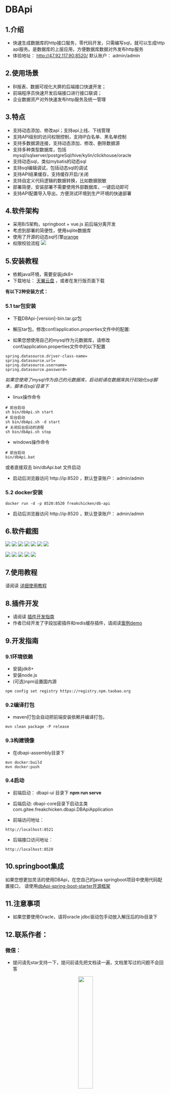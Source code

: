 # DBApi

## 1.介绍

- 快速生成数据库的http接口服务，零代码开发，只需编写sql，就可以生成http api服务。是数据库的上层应用，方便数据库数据对外发布http服务
- 体验地址： http://47.92.117.90:8520/  默认账户： admin/admin
## 2.使用场景

- BI报表、数据可视化大屏的后端接口快速开发；
- 前端程序员快速开发后端接口进行接口联调；
- 企业数据资产对外快速发布http服务及统一管理

## 3.特点
- 支持动态添加、修改api；支持api上线、下线管理
- 支持API级别的访问权限控制，支持IP白名单、黑名单控制
- 支持多数据源连接，支持动态添加、修改、删除数据源
- 支持多种类型数据库，包括mysql/sqlserver/postgreSql/hive/kylin/clickhouse/oracle
- 支持动态sql，类似mybatis的动态sql
- 支持sql编辑调试，包括动态sql的调试
- 支持API结果缓存，支持缓存开启/关闭
- 支持自定义代码逻辑的数据转换，比如数据脱敏
- 部署简便，安装部署不需要使用外部数据库，一键启动即可
- 支持API配置导入导出，方便测试环境到生产环境的快速部署
## 4.软件架构

- 采用B/S架构，springboot + vue.js 前后端分离开发
- 考虑到部署的简便性，使用sqlite数据库
- 使用了开源的动态sql引擎[orange](https://gitee.com/freakchicken/orange)
- 权限校验流程
  ![](https://freakchicken.gitee.io/images/dbApi/20210502/lc.png)


## 5.安装教程

- 依赖java环境，需要安装jdk8+
- 下载地址： [天翼云盘](https://cloud.189.cn/t/Jza2MzeEZVNv) ，或者在发行版页面下载

**有以下2种安装方式：**

### 5.1 tar包安装

- 下载DBApi-[version]-bin.tar.gz包
- 解压tar包，修改conf/application.properties文件中的配置:

- 如果您想使用自己的mysql作为元数据库，请修改conf/application.properties文件中的以下配置

```properties
spring.datasource.driver-class-name=
spring.datasource.url=
spring.datasource.username=
spring.datasource.password=
```

*如果您使用了mysql作为自己的元数据库，启动前请在数据库执行初始化sql脚本，脚本在sql/目录下*

- linux操作命令

```shell
# 前台启动
sh bin/dbApi.sh start
# 后台启动
sh bin/dbApi.sh -d start
# 关闭后台启动的进程
sh bin/dbApi.sh stop

```

- windows操作命令

```shell
# 前台启动
bin/dbApi.bat
```

或者直接双击 bin/dbApi.bat 文件启动

- 启动后浏览器访问 http://ip:8520 ，默认登录账户： admin/admin

### 5.2 docker安装

```shell script
docker run -d -p 8520:8520 freakchicken/db-api
```

- 启动后浏览器访问 http://ip:8520 ，默认登录账户： admin/admin

## 6.软件截图
![](https://freakchicken.gitee.io/images/dbApi/20210904/api.png)
![](https://freakchicken.gitee.io/images/dbApi/20210502/datasource_create.png)
![](https://freakchicken.gitee.io/images/dbApi/20210803/api_edit.png)
![](https://freakchicken.gitee.io/images/dbApi/20210803/sql_run.png)
![](https://freakchicken.gitee.io/images/dbApi/20210803/api_list.png)
![](https://freakchicken.gitee.io/images/dbApi/20210502/group.png)
![](https://freakchicken.gitee.io/images/dbApi/20210502/request.png)

![](https://freakchicken.gitee.io/images/dbApi/20210502/token_add.png)
![](https://freakchicken.gitee.io/images/dbApi/20210502/token.png)
![](https://freakchicken.gitee.io/images/dbApi/20210502/token_auth.png)
![](https://freakchicken.gitee.io/images/dbApi/20210502/docs.png)
![](https://freakchicken.gitee.io/images/dbApi/20210803/ip.png)

## 7.使用教程

请阅读 [详细使用教程](./dbapi-assembly/docs/instruction.md)

## 8.插件开发
- 请阅读 [插件开发指南](./dbapi-assembly/docs/plugin%20development.md)
- 作者已经开发了字段加密插件和redis缓存插件，请阅读[案例demo](https://gitee.com/freakchicken/dbapi-plugin-demo)
## 9.开发指南

### 9.1环境依赖

- 安装jdk8+
- 安装node.js
- (可选)npm设置国内源
```shell
npm config set registry https://registry.npm.taobao.org
```
### 9.2编译打包

- maven打包会自动把前端安装依赖并编译打包，

```shell script
mvn clean package -P release
```

### 9.3构建镜像
- 在dbapi-assembly目录下
```shell script
mvn docker:build
mvn docker:push
```

### 9.4启动

- 前端启动：
dbapi-ui 目录下 **npm run serve**

- 后端启动:
dbapi-core目录下启动主类com.gitee.freakchicken.dbapi.DBApiApplication

- 前端访问地址：
```
http://localhost:8521
```

- 后端接口访问地址：
```
http://localhost:8520
```
## 10.springboot集成

如果您想更加灵活的使用DBApi，在您自己的java springboot项目中使用代码配置接口，
请使用[dbApi-spring-boot-starter开源框架](https://gitee.com/freakchicken/dbApi-spring-boot-starter)

## 11.注意事项

- 如果您要使用Oracle，请将oracle jdbc驱动包手动放入解压后的lib目录下

## 12.联系作者：

### 微信：
- 提问请先star支持一下，提问前请先把文档读一遍，文档里写过的问题不会回答
<div style="text-align: center"> 
<img src="https://freakchicken.gitee.io/images/kafkaui/wechat.jpg" width = "30%" />
</div>

### 微信交流群：

<div style="text-align: center"> 
<img src="https://freakchicken.gitee.io/images/dbApi/wechatGroup.png" width = "40%" />
</div>

### qq交流群：

<div style="text-align: center"> 
<img src="https://freakchicken.gitee.io/images/dbApi/qqgroup.jpg" width = "40%" />
</div>

### 捐赠：

开源不易，用爱发电，如果此项目帮助到您，请作者喝一杯咖啡
<div style="text-align: center"> 
<img src="https://freakchicken.gitee.io/images/kafkaui/wechatpay.jpg" width = "30%" />
<img src="https://freakchicken.gitee.io/images/kafkaui/alipay.jpg" width = "29%" />
</div>

## 13.TODO

- 集群版本开发，支持微服务注册consul/eureka/nacos
- api熔断支持
- 请求路由参数支持
- 流量监控支持，ip限流，分组限流
- ~~api配置导入导出支持~~
- 功能性api支持（RPC调用）
- 分库分表数据源支持（shardingSphere/mycat）
